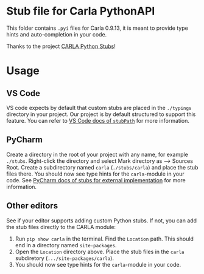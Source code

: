 # Stub file for Carla PythonAPI

This folder contains `.pyi` files for Carla 0.9.13, it is meant to provide type hints and auto-completion in your code.

Thanks to the project [CARLA Python Stubs](https://github.com/aasewold/carla-python-stubs)!

# Usage

## VS Code

VS code expects by default that custom stubs are placed in the `./typings` directory in your project. Our project is by default structured to support this feature. You can refer to [VS Code docs of `stubPath`](https://code.visualstudio.com/docs/python/settings-reference#_python-language-server-settings) for more information.

## PyCharm

Create a directory in the root of your project with any name, for example `./stubs`. Right-click the directory and select Mark directory as --> Sources Root. Create a subdirectory named `carla` (`./stubs/carla`) and place the stub files there. You should now see type hints for the `carla`-module in your code. See [PyCharm docs of stubs for external implementation](https://www.jetbrains.com/help/pycharm/stubs.html#create-stub-external) for more information.

## Other editors

See if your editor supports adding custom Python stubs. If not, you can add the stub files directly to the CARLA module:

1. Run `pip show carla` in the terminal. Find the `Location` path. This should end in a directory named `site-packages`.
2. Open the `Location` directory above. Place the stub files in the `carla` subdiretory (`.../site-packages/carla`).
3. You should now see type hints for the `carla`-module in your code.